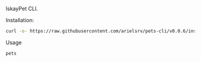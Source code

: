 IskayPet CLI.

Installation:

```bash
curl -o- https://raw.githubusercontent.com/arielsrv/pets-cli/v0.0.6/install.sh | bash
```

Usage

```bash
pets
```
